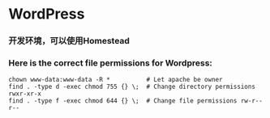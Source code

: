 # WordPress

### 开发环境，可以使用Homestead

### Here is the correct file permissions for Wordpress:  
````
chown www-data:www-data -R *          # Let apache be owner
find . -type d -exec chmod 755 {} \;  # Change directory permissions rwxr-xr-x
find . -type f -exec chmod 644 {} \;  # Change file permissions rw-r--r--
````

